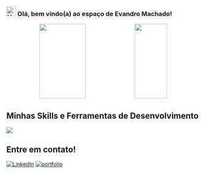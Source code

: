 ### <img src="https://raw.githubusercontent.com/Tarikul-Islam-Anik/Animated-Fluent-Emojis/master/Emojis/Hand%20gestures/Hand%20with%20Fingers%20Splayed%20Light%20Skin%20Tone.png" alt="Hand with Fingers Splayed Light Skin Tone" width="25" height="25" /> Olá, bem vindo(a) ao espaço de Evandro Machado!

<div align="center">  
  
  <img width="49%" height="195px" src="https://github-readme-stats.vercel.app/api?username=evandro-ribeiro&show_icons=true&count_private=true&title_color=80F7D4&icon_color=9d00ff&text_color=c9d1d9&bg_color=0d1117&border_color=fff0" /> 
  
  <img width="41%" height="195px" src="https://github-readme-stats.vercel.app/api/top-langs/?username=evandro-ribeiro&layout=compact&title_color=80F7D4&text_color=fff&bg_color=0d1117&border_color=fff0" />
  
</div>

## Minhas Skills e Ferramentas de Desenvolvimento

<img src="https://skillicons.dev/icons?i=html,css,js,ts,angular,react,nextjs,tailwind,vscode,git,github&theme=dark" />

## Entre em contato!

[![LinkedIn](https://img.shields.io/badge/linkedin-%230077B5.svg?style=for-the-badge&logo=linkedin&logoColor=white)](https://www.linkedin.com/in/evandro-machado-464485180/)
[![portfolio](https://img.shields.io/badge/my_portfolio-000?style=for-the-badge&logo=ko-fi&logoColor=white)](https://next-portfolio-evandroribeiros-projects.vercel.app/)
